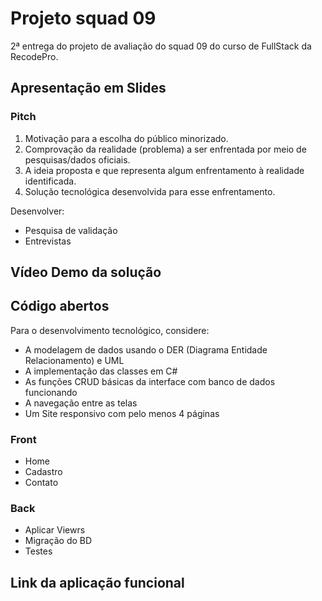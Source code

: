 # Projeto squad 09
 2ª entrega do projeto de avaliação do squad 09 do curso de FullStack da RecodePro.

## Apresentação em Slides
 ### Pitch
 
1. Motivação para a escolha do público minorizado.
3. Comprovação da realidade (problema) a ser enfrentada por meio de pesquisas/dados oficiais.
4. A ideia proposta e que representa algum enfrentamento à realidade identificada.
5. Solução tecnológica desenvolvida para esse enfrentamento.

Desenvolver:
- Pesquisa de validação
- Entrevistas

## Vídeo Demo da solução

## Código abertos

Para o desenvolvimento tecnológico, considere:
- A modelagem de dados usando o DER (Diagrama Entidade Relacionamento) e UML
- A implementação das classes em C#
- As funções CRUD básicas da interface com banco de dados funcionando
- A navegação entre as telas
- Um Site responsivo com pelo menos 4 páginas

### Front
- Home
- Cadastro
- Contato
### Back
- Aplicar Viewrs
- Migração do BD
- Testes

## Link da aplicação funcional 
